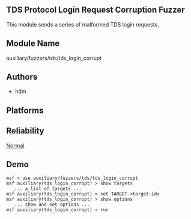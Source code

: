 ## TDS Protocol Login Request Corruption Fuzzer

This module sends a series of malformed TDS login requests.


## Module Name
auxiliary/fuzzers/tds/tds_login_corrupt

## Authors
* hdm





## Platforms


## Reliability
[Normal](https://github.com/rapid7/metasploit-framework/wiki/Exploit-Ranking)

## Demo

```
msf > use auxiliary/fuzzers/tds/tds_login_corrupt
msf auxiliary(tds_login_corrupt) > show targets
   ... a list of targets ...
msf auxiliary(tds_login_corrupt) > set TARGET <target-id>
msf auxiliary(tds_login_corrupt) > show options
   ... show and set options ...
msf auxiliary(tds_login_corrupt) > run
```
    
    